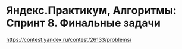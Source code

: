 # Яндекс.Практикум, Алгоритмы: Спринт 8. Финальные задачи

https://contest.yandex.ru/contest/26133/problems/